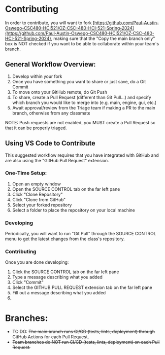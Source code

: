 # Contributing

In order to contribute, you will want to fork [https://github.com/Paul-Austin-Oswego-CSC480-HCI521/OZ-CSC-480-HCI-521-Spring-2024](https://github.com/Paul-Austin-Oswego-CSC480-HCI521/OZ-CSC-480-HCI-521-Spring-2024), making sure that the "Copy the main branch only" box is NOT checked if you want to be able to collaborate within your team's branch.

## General Workflow Overview:
1) Develop within your fork
2) Once you have something you want to share or just save, do a Git Commit
3) To move onto your GitHub remote, do Git Push
4) To share, create a Pull Request (different than Git Pull...) and specify which branch you would like to merge into (e.g. main, engine, gui, etc.)
5) Await approval/review from the Triage team if making a PR to the main branch, otherwise from any classmate 

NOTE: Push requests are not enabled, you MUST create a Pull Request so that it can be properly triaged.

## Using VS Code to Contribute

This suggested workflow requires that you have integrated with GitHub and are also using the "GitHub Pull Request" extension.

### One-Time Setup:
1) Open an empty window
2) Open the SOURCE CONTROL tab on the far left pane
3) Click "Clone Repository"
4) Click "Clone from GitHub"
5) Select your forked repository
6) Select a folder to place the repository on your local machine

### Developing
Periodically, you will want to run "Git Pull" through the SOURCE CONTROL menu to get the latest changes from the class's repository.

### Contributing

Once you are done developing:

1) Click the SOURCE CONTROL tab on the far left pane
2) Type a message describing what you added
3) Click "Commit"
4) Select the GITHUB PULL REQUEST extension tab on the far left pane
5) Fill out a message describing what you added
6) 

# Branches:
* TO DO: ~~The main branch runs CI/CD (tests, lints, deployment) through GitHub Actions for each Pull Request.~~
* ~~Team branches do NOT run CI/CD (tests, lints, deployment) on each Pull Request.~~
